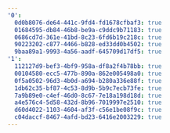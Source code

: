 ```yaml
---
'0':
  0d0b8076-de64-441c-9fd4-fd1678cfbaf3: true
  01684595-db84-46b8-be9a-c9ddc9b71183: true
  0686cd7d-361e-41bd-8c23-6fd6b19c218c: true
  90223202-c877-4466-b828-ed33dd0b4502: true
  9baa89a1-9993-4a56-aadf-645709d17df5: true
'1':
  112127d9-bef3-4bf9-958a-df8a2f4b78bb: true
  00104580-ecc5-477b-890a-862e005498a0: true
  0f5a0502-96d3-4b0d-a694-b280a336e88f: true
  1db62c35-bf87-4c53-8d9b-5b9c7ecb73fe: true
  7a9b89e0-c4ef-46d0-8c67-7e18a198d18d: true
  a4e576c4-5d58-432d-8b96-7019997e2510: true
  d60d4022-1103-4604-af3f-c56e1be08f9c: true
  c04daccf-8467-4afd-bd23-6416e2003229: true
---
```

